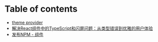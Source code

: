 # Table of contents

* [theme provider](README.md)
* [解决React组件中的TypeScript和闪屏问题：从类型错误到优雅的用户体验](jie-jue-react-zu-jian-zhong-de-typescript-he-shan-ping-wen-ti-cong-lei-xing-cuo-wu-dao-you-ya-de-yon.md)
* [发布NPM - 组件](fa-bu-npm-zu-jian.md)
